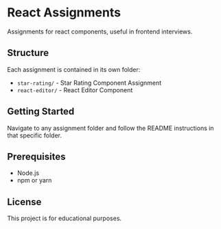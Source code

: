 # React Assignments

Assignments for react components, useful in frontend interviews.

## Structure

Each assignment is contained in its own folder:

- `star-rating/` - Star Rating Component Assignment
- `react-editor/` - React Editor Component

## Getting Started

Navigate to any assignment folder and follow the README instructions in that specific folder.

## Prerequisites

- Node.js
- npm or yarn

## License

This project is for educational purposes.
